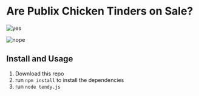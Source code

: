 # Are Publix Chicken Tinders on Sale?

![yes](https://raw.githubusercontent.com/matthewmck/tendy/master/photos/yes.png)

![nope](https://raw.githubusercontent.com/matthewmck/tendy/master/photos/nope.png)

## Install and Usage
1. Download this repo
1. run `npm install` to install the dependencies
1. run `node tendy.js`
